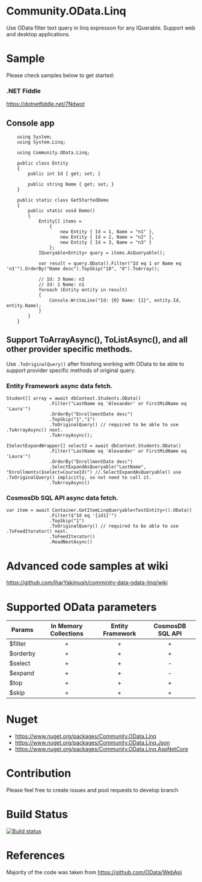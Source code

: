 # Community.OData.Linq
Use OData filter text query in linq expresson for any IQuerable. Support web and desktop applications.

# Sample
Please check samples below to get started:
### .NET Fiddle
https://dotnetfiddle.net/7Ndwot
## Console app
```
    using System;
    using System.Linq;

    using Community.OData.Linq;

    public class Entity
    {
        public int Id { get; set; }

        public string Name { get; set; }
    }

    public static class GetStartedDemo
    {
        public static void Demo()
        {
            Entity[] items =
                {
                    new Entity { Id = 1, Name = "n1" },
                    new Entity { Id = 2, Name = "n2" },
                    new Entity { Id = 3, Name = "n3" }
                };
            IQueryable<Entity> query = items.AsQueryable();

            var result = query.OData().Filter("Id eq 1 or Name eq 'n3'").OrderBy("Name desc").TopSkip("10", "0").ToArray();

            // Id: 3 Name: n3
            // Id: 1 Name: n1
            foreach (Entity entity in result)
            {
                Console.WriteLine("Id: {0} Name: {1}", entity.Id, entity.Name);
            }
        }
    }
```
## Support ToArrayAsync(), ToListAsync(), and all other provider specific methods.
Use `.ToOriginalQuery()` after finishing working with OData to be able to support provider specific methods of original query.

### Entity Framework async data fetch.
```
Student[] array = await dbContext.Students.OData()
                .Filter("LastName eq 'Alexander' or FirstMidName eq 'Laura'")
                .OrderBy("EnrollmentDate desc")
                .TopSkip("1","1")
                .ToOriginalQuery() // required to be able to use .ToArrayAsync() next.
                .ToArrayAsync();

ISelectExpandWrapper[] select2 = await dbContext.Students.OData()
                .Filter("LastName eq 'Alexander' or FirstMidName eq 'Laura'")
                .OrderBy("EnrollmentDate desc")
                .SelectExpandAsQueryable("LastName", "Enrollments($select=CourseId)") //.SelectExpandAsQueryable() use .ToOriginalQuery() implicitly, so not need to call it.
                .ToArrayAsync()
```
### CosmosDb SQL API async data fetch.
```
var item = await Container.GetItemLinqQueryable<TestEntity>().OData()
                .Filter($"Id eq '{id1}'")
                .TopSkip("1")
                .ToOriginalQuery() // required to be able to use .ToFeedIterator() next.
                .ToFeedIterator()
                .ReadNextAsync()
```
# Advanced code samples at wiki
https://github.com/IharYakimush/comminity-data-odata-linq/wiki

# Supported OData parameters
| Params        | In Memory Collections | Entity Framework | CosmosDB SQL API |
| ------------- |:---------------------:|:----------------:| :---------------:|
| $filter       |+                      | +                | +                |
| $orderby      |+                      | +                | +                |
| $select       |+                      | +                | -                |
| $expand       |+                      | +                | -                |
| $top          |+                      | +                | +                |
| $skip         |+                      | +                | +                |

# Nuget
- https://www.nuget.org/packages/Community.OData.Linq
- https://www.nuget.org/packages/Community.OData.Linq.Json
- https://www.nuget.org/packages/Community.OData.Linq.AspNetCore

# Contribution
Please feel free to create issues and pool requests to develop branch

# Build Status
[![Build status](https://ci.appveyor.com/api/projects/status/yrmp3074ryce61gb/branch/develop?svg=true)](https://ci.appveyor.com/project/IharYakimush/comminity-data-odata-linq/branch/develop)

# References
Majority of the code was taken from https://github.com/OData/WebApi

